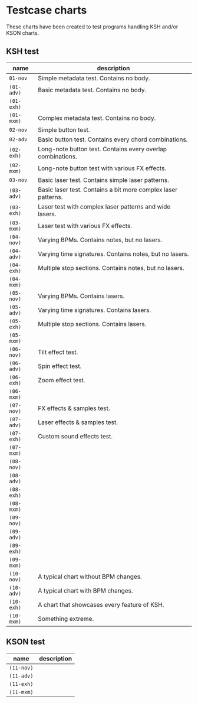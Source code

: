 # Testcase charts

These charts have been created to test programs handling KSH and/or KSON charts.

## KSH test

| name | description |
|------|-------------|
| `01-nov` | Simple metadata test. Contains no body. |
| `(01-adv)` | Basic metadata test. Contains no body. |
| `(01-exh)` | |
| `(01-mxm)` | Complex metadata test. Contains no body. |
| `02-nov` | Simple button test. |
| `02-adv` | Basic button test. Contains every chord combinations. |
| `(02-exh)` | Long-note button test. Contains every overlap combinations. |
| `(02-mxm)` | Long-note button test with various FX effects. |
| `03-nov` | Basic laser test. Contains simple laser patterns. |
| `(03-adv)` | Basic laser test. Contains a bit more complex laser patterns. |
| `(03-exh)` | Laser test with complex laser patterns and wide lasers. |
| `(03-mxm)` | Laser test with various FX effects. |
| `(04-nov)` | Varying BPMs. Contains notes, but no lasers. |
| `(04-adv)` | Varying time signatures. Contains notes, but no lasers. |
| `(04-exh)` | Multiple stop sections. Contains notes, but no lasers. |
| `(04-mxm)` |  |
| `(05-nov)` | Varying BPMs. Contains lasers. |
| `(05-adv)` | Varying time signatures. Contains lasers. |
| `(05-exh)` | Multiple stop sections. Contains lasers. |
| `(05-mxm)` |  |
| `(06-nov)` | Tilt effect test. |
| `(06-adv)` | Spin effect test. |
| `(06-exh)` | Zoom effect test. |
| `(06-mxm)` |  |
| `(07-nov)` | FX effects & samples test. |
| `(07-adv)` | Laser effects & samples test. |
| `(07-exh)` | Custom sound effects test. |
| `(07-mxm)` |  |
| `(08-nov)` |  |
| `(08-adv)` |  |
| `(08-exh)` |  |
| `(08-mxm)` |  |
| `(09-nov)` |  |
| `(09-adv)` |  |
| `(09-exh)` |  |
| `(09-mxm)` |  |
| `(10-nov)` | A typical chart without BPM changes. |
| `(10-adv)` | A typical chart with BPM changes. |
| `(10-exh)` | A chart that showcases every feature of KSH. |
| `(10-mxm)` | Something extreme. |

## KSON test

| name | description |
|------|-------------|
| `(11-nov)` |  |
| `(11-adv)` |  |
| `(11-exh)` |  |
| `(11-mxm)` |  |